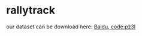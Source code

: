 # rallytrack
our dataset can be download here: [Baidu, code:pz3l](https://pan.baidu.com/s/1ugbMWHTYHKFy-EmdVJdT9Q)
